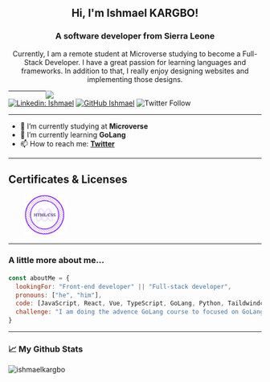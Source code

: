 <h2 align="center"> Hi, I'm Ishmael KARGBO!</h2>
<h3 align="center">A software developer from Sierra Leone</h3>

<p align="center">Currently, I am a remote student at Microverse studying to become a Full-Stack Developer. I have a great passion for learning languages and frameworks. In addition to that, I really enjoy designing websites and implementing those designs.</p>

<img align='right' src="https://media.giphy.com/media/qgQUggAC3Pfv687qPC/giphy.gif" width="430">


---
[![Linkedin: Ishmael](https://img.shields.io/badge/-Ishmaelkargbo?style=flat-square&logo=Linkedin&logoColor=white&link=https://linkedin.com/in/ishmael-kargbo-503660169)](https://linkedin.com/in/ishmael-kargbo-503660169) [![GitHub Ishmael](https://img.shields.io/github/followers/ishmaelkargbo?label=follow&style=social)](https://github.com/ishmaelkargbo) ![Twitter Follow](https://img.shields.io/twitter/follow/ishodev?style=social)

---
<!-- - 🤔 I’m looking for help with digital marketing to drive traffic to my blog -->
- 🔭 I’m currently studying at **Microverse**
- 🌱 I’m currently learning **GoLang**
- 📫 How to reach me:
  **[Twitter](https://twitter.com/ishodev)**

---

<h2 align="left">Certificates & Licenses</h2>
<p align="left">
  &nbsp; &nbsp; &nbsp; &nbsp; <a href="https://www.credential.net/884d8ed0-7ec8-4e51-9927-ad409273e4dc" target="blank"><img src="./165029443662.png" width="80"></a> 
</p>

---

### A little more about me...  


```javascript
const aboutMe = {
  lookingFor: "Front-end developer" || "Full-stack developer",
  pronouns: ["he", "him"],
  code: [JavaScript, React, Vue, TypeScript, GoLang, Python, Taildwindcss, ],
  challenge: "I am doing the advence GoLang course to focused on GoLang"
}
```

---


### 📈 My Github Stats

<img src="https://github-readme-stats.vercel.app/api?username=ishmaelkargbo&show_icons=true&hide_border=true&theme=dark" alt="ishmaelkargbo" />
